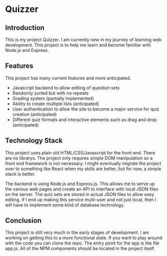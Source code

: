 # Quizzer

## Introduction

This is my project Quizzer. I am currently new in my journey of learning web development. This project is to help me learn and become familiar with Node.js and Express.

## Features

This project has many current features and more anticipated.

- Javascript backend to allow editing of question sets
- Randomly sorted but with no repeats
- Grading system (partially implemented)
- Ability to create multiple lists (anticipated)
- User authentication to allow the site to become a major service for quiz creation (anticipated)
- Different quiz formats and interactive elements such as drag and drop (anticipated)

## Technology Stack

This project uses plain old HTML/CSS/Javascript for the front end. There are no librarys. The project only requires simple DOM manipulation so a front end framework is not necessary. I might eventually migrate the project over to something like React when my skills are better, but for now, a simple stack is better.

The backend is using Node.js and Express.js. This allows me to serve up the various web pages and create an API to interface with local JSON files on the server. The quiz sets are stored in actual JSON files to allow easy editing. If I end up making this service multi-user and not just local, then I will have to implement some kind of database technology.

## Conclusion

This project is still very much in the early stages of development. I am working on getting this to a more functional state. If you want to play around with the code you can clone the repo. The entry point for the app is the file app.js. All of the NPM components should be located in the project itself.
